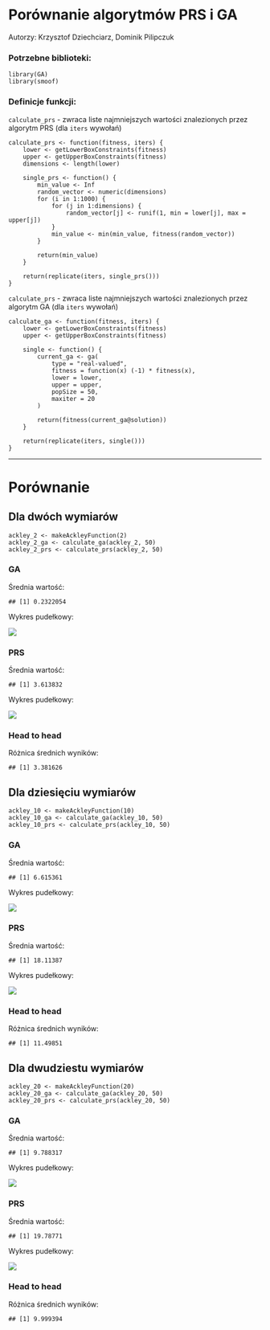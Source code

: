 # Porównanie algorytmów PRS i GA

Autorzy: Krzysztof Dziechciarz, Dominik Pilipczuk

### Potrzebne biblioteki:

    library(GA)
    library(smoof)

### Definicje funkcji:

`calculate_prs` - zwraca liste najmniejszych wartości znalezionych przez
algorytm PRS (dla `iters` wywołań)

    calculate_prs <- function(fitness, iters) {
        lower <- getLowerBoxConstraints(fitness)
        upper <- getUpperBoxConstraints(fitness)
        dimensions <- length(lower)

        single_prs <- function() {
            min_value <- Inf
            random_vector <- numeric(dimensions)
            for (i in 1:1000) {
                for (j in 1:dimensions) {
                    random_vector[j] <- runif(1, min = lower[j], max = upper[j])
                }
                min_value <- min(min_value, fitness(random_vector))
            }

            return(min_value)
        }

        return(replicate(iters, single_prs()))
    }

`calculate_prs` - zwraca liste najmniejszych wartości znalezionych przez
algorytm GA (dla `iters` wywołań)

    calculate_ga <- function(fitness, iters) {
        lower <- getLowerBoxConstraints(fitness)
        upper <- getUpperBoxConstraints(fitness)

        single <- function() {
            current_ga <- ga(
                type = "real-valued",
                fitness = function(x) (-1) * fitness(x),
                lower = lower,
                upper = upper,
                popSize = 50,
                maxiter = 20
            )

            return(fitness(current_ga@solution))
        }

        return(replicate(iters, single()))
    }

------------------------------------------------------------------------

# Porównanie

## Dla dwóch wymiarów

    ackley_2 <- makeAckleyFunction(2)
    ackley_2_ga <- calculate_ga(ackley_2, 50)
    ackley_2_prs <- calculate_prs(ackley_2, 50)

### GA

Średnia wartość:

    ## [1] 0.2322054

Wykres pudełkowy:

![](README_files/figure-markdown_strict/unnamed-chunk-6-1.png)

### PRS

Średnia wartość:

    ## [1] 3.613832

Wykres pudełkowy:

![](README_files/figure-markdown_strict/unnamed-chunk-8-1.png)

### Head to head

Różnica średnich wyników:

    ## [1] 3.381626

## Dla dziesięciu wymiarów

    ackley_10 <- makeAckleyFunction(10)
    ackley_10_ga <- calculate_ga(ackley_10, 50)
    ackley_10_prs <- calculate_prs(ackley_10, 50)

### GA

Średnia wartość:

    ## [1] 6.615361

Wykres pudełkowy:

![](README_files/figure-markdown_strict/unnamed-chunk-12-1.png)

### PRS

Średnia wartość:

    ## [1] 18.11387

Wykres pudełkowy:

![](README_files/figure-markdown_strict/unnamed-chunk-14-1.png)

### Head to head

Różnica średnich wyników:

    ## [1] 11.49851

## Dla dwudziestu wymiarów

    ackley_20 <- makeAckleyFunction(20)
    ackley_20_ga <- calculate_ga(ackley_20, 50)
    ackley_20_prs <- calculate_prs(ackley_20, 50)

### GA

Średnia wartość:

    ## [1] 9.788317

Wykres pudełkowy:

![](README_files/figure-markdown_strict/unnamed-chunk-18-1.png)

### PRS

Średnia wartość:

    ## [1] 19.78771

Wykres pudełkowy:

![](README_files/figure-markdown_strict/unnamed-chunk-20-1.png)

### Head to head

Różnica średnich wyników:

    ## [1] 9.999394
